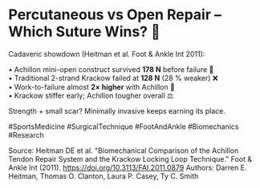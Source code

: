 # Percutaneous vs Open Repair – Which Suture Wins? 🧵

Cadaveric showdown (Heitman et al. Foot & Ankle Int 2011):

• Achillon mini-open construct survived **178 N** before failure 💪  
• Traditional 2-strand Krackow failed at **128 N** (28 % weaker) ❌  
• Work-to-failure almost **2× higher** with Achillon 🔗  
• Krackow stiffer early; Achillon tougher overall ⚖️

Strength + small scar? Minimally invasive keeps earning its place.

#SportsMedicine #SurgicalTechnique #FootAndAnkle #Biomechanics #Research

Source: Heitman DE et al. "Biomechanical Comparison of the Achillon Tendon Repair System and the Krackow Locking Loop Technique." Foot & Ankle Int (2011). <https://doi.org/10.3113/FAI.2011.0879>
Authors: Darren E. Heitman, Thomas O. Clanton, Laura P. Casey, Ty C. Smith